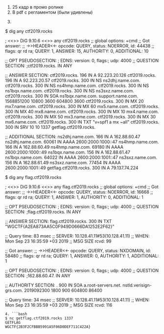 1. 25 кадр в промо ролике
2. В pdf с регламентом (были удивлены)
3. ```bash
$ dig any ctf2019.rocks

; <<>> DiG 9.10.6 <<>> any ctf2019.rocks
;; global options: +cmd
;; Got answer:
;; ->>HEADER<<- opcode: QUERY, status: NOERROR, id: 44438
;; flags: qr rd ra; QUERY: 1, ANSWER: 15, AUTHORITY: 0, ADDITIONAL: 10

;; OPT PSEUDOSECTION:
; EDNS: version: 0, flags:; udp: 4000
;; QUESTION SECTION:
;ctf2019.rocks.			IN	ANY

;; ANSWER SECTION:
ctf2019.rocks.		196	IN	A	92.223.20.126
ctf2019.rocks.		196	IN	A	92.223.20.57
ctf2019.rocks.		300	IN	NS	ns2dhj.name.com.
ctf2019.rocks.		300	IN	NS	ns4hmp.name.com.
ctf2019.rocks.		300	IN	NS	ns1bqx.name.com.
ctf2019.rocks.		300	IN	NS	ns3sxz.name.com.
ctf2019.rocks.		300	IN	SOA	ns1bqx.name.com. support.name.com. 1568851200 10800 3600 604800 3600
ctf2019.rocks.		300	IN	MX	20 mx7.name.com.
ctf2019.rocks.		300	IN	MX	60 mx5.name.com.
ctf2019.rocks.		300	IN	MX	40 mx8.name.com.
ctf2019.rocks.		300	IN	MX	10 mx4.name.com.
ctf2019.rocks.		300	IN	MX	50 mx3.name.com.
ctf2019.rocks.		300	IN	MX	30 mx6.name.com.
ctf2019.rocks.		300	IN	TXT	"v=spf1 a mx ~all"
ctf2019.rocks.		300	IN	SRV	10 10 1337 getflag.ctf2019.rocks.

;; ADDITIONAL SECTION:
ns2dhj.name.com.	166	IN	A	162.88.60.47
ns2dhj.name.com.	60061	IN	AAAA	2600:2000:1000::47
ns4hmp.name.com.	166	IN	A	162.88.60.49
ns4hmp.name.com.	69180	IN	AAAA	2600:2000:1000::49
ns1bqx.name.com.	156	IN	A	162.88.61.47
ns1bqx.name.com.	64022	IN	AAAA	2600:2000:1001::47
ns3sxz.name.com.	156	IN	A	162.88.61.49
ns3sxz.name.com.	77454	IN	AAAA	2600:2000:1001::49
getflag.ctf2019.rocks.	300	IN	A	79.137.74.224

$ dig any flag.ctf2019.rocks 

; <<>> DiG 9.10.6 <<>> any flag.ctf2019.rocks 
;; global options: +cmd
;; Got answer:
;; ->>HEADER<<- opcode: QUERY, status: NOERROR, id: 16668
;; flags: qr rd ra; QUERY: 1, ANSWER: 1, AUTHORITY: 0, ADDITIONAL: 1

;; OPT PSEUDOSECTION:
; EDNS: version: 0, flags:; udp: 4000
;; QUESTION SECTION:
;flag.ctf2019.rocks.		IN	ANY

;; ANSWER SECTION:
flag.ctf2019.rocks.	300	IN	TXT	"WGCTF{A2EA873AA5C0F949D0666DA1252E2F62}"

;; Query time: 83 msec
;; SERVER: 10.128.41.11#53(10.128.41.11)
;; WHEN: Mon Sep 23 16:35:59 +03 2019
;; MSG SIZE  rcvd: 99

;; Got answer:
;; ->>HEADER<<- opcode: QUERY, status: NXDOMAIN, id: 58480
;; flags: qr rd ra; QUERY: 1, ANSWER: 0, AUTHORITY: 1, ADDITIONAL: 1

;; OPT PSEUDOSECTION:
; EDNS: version: 0, flags:; udp: 4000
;; QUESTION SECTION:
;162.88.60.47.			IN	ANY

;; AUTHORITY SECTION:
.			900	IN	SOA	a.root-servers.net. nstld.verisign-grs.com. 2019092300 1800 900 604800 86400

;; Query time: 34 msec
;; SERVER: 10.128.41.11#53(10.128.41.11)
;; WHEN: Mon Sep 23 16:35:59 +03 2019
;; MSG SIZE  rcvd: 116
```
4. ```bash
$ nc getflag.ctf2019.rocks 1337
GETFLAG
WGCTF{2B3F2CFBBB5991A5F06D0DEF711C422A}
```
